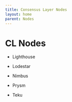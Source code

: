 ```yaml
---
title: Consensus Layer Nodes
layout: home
parent: Nodes
---
```


# CL Nodes

* Lighthouse

* Lodestar

* Nimbus

* Prysm

* Teku
